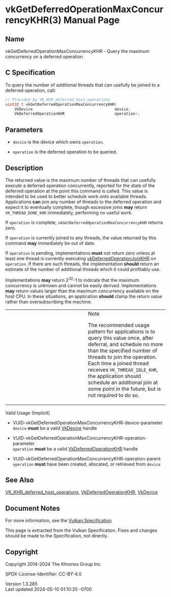 # vkGetDeferredOperationMaxConcurrencyKHR(3) Manual Page

## Name

vkGetDeferredOperationMaxConcurrencyKHR - Query the maximum concurrency
on a deferred operation



## <a href="#_c_specification" class="anchor"></a>C Specification

To query the number of additional threads that can usefully be joined to
a deferred operation, call:

``` c
// Provided by VK_KHR_deferred_host_operations
uint32_t vkGetDeferredOperationMaxConcurrencyKHR(
    VkDevice                                    device,
    VkDeferredOperationKHR                      operation);
```

## <a href="#_parameters" class="anchor"></a>Parameters

- `device` is the device which owns `operation`.

- `operation` is the deferred operation to be queried.

## <a href="#_description" class="anchor"></a>Description

The returned value is the maximum number of threads that can usefully
execute a deferred operation concurrently, reported for the state of the
deferred operation at the point this command is called. This value is
intended to be used to better schedule work onto available threads.
Applications **can** join any number of threads to the deferred
operation and expect it to eventually complete, though excessive joins
**may** return `VK_THREAD_DONE_KHR` immediately, performing no useful
work.

If `operation` is complete, `vkGetDeferredOperationMaxConcurrencyKHR`
returns zero.

If `operation` is currently joined to any threads, the value returned by
this command **may** immediately be out of date.

If `operation` is pending, implementations **must** not return zero
unless at least one thread is currently executing
[vkDeferredOperationJoinKHR](https://registry.khronos.org/vulkan/specs/1.3-extensions/man/html/vkDeferredOperationJoinKHR.html) on
`operation`. If there are such threads, the implementation **should**
return an estimate of the number of additional threads which it could
profitably use.

Implementations **may** return 2<sup>32</sup>-1 to indicate that the
maximum concurrency is unknown and cannot be easily derived.
Implementations **may** return values larger than the maximum
concurrency available on the host CPU. In these situations, an
application **should** clamp the return value rather than
oversubscribing the machine.

<table>
<colgroup>
<col style="width: 50%" />
<col style="width: 50%" />
</colgroup>
<tbody>
<tr class="odd">
<td class="icon"><em></em></td>
<td class="content">Note
<p>The recommended usage pattern for applications is to query this value
once, after deferral, and schedule no more than the specified number of
threads to join the operation. Each time a joined thread receives
<code>VK_THREAD_IDLE_KHR</code>, the application should schedule an
additional join at some point in the future, but is not required to do
so.</p></td>
</tr>
</tbody>
</table>

Valid Usage (Implicit)

- <a href="#VUID-vkGetDeferredOperationMaxConcurrencyKHR-device-parameter"
  id="VUID-vkGetDeferredOperationMaxConcurrencyKHR-device-parameter"></a>
  VUID-vkGetDeferredOperationMaxConcurrencyKHR-device-parameter  
  `device` **must** be a valid [VkDevice](https://registry.khronos.org/vulkan/specs/1.3-extensions/man/html/VkDevice.html) handle

- <a
  href="#VUID-vkGetDeferredOperationMaxConcurrencyKHR-operation-parameter"
  id="VUID-vkGetDeferredOperationMaxConcurrencyKHR-operation-parameter"></a>
  VUID-vkGetDeferredOperationMaxConcurrencyKHR-operation-parameter  
  `operation` **must** be a valid
  [VkDeferredOperationKHR](https://registry.khronos.org/vulkan/specs/1.3-extensions/man/html/VkDeferredOperationKHR.html) handle

- <a href="#VUID-vkGetDeferredOperationMaxConcurrencyKHR-operation-parent"
  id="VUID-vkGetDeferredOperationMaxConcurrencyKHR-operation-parent"></a>
  VUID-vkGetDeferredOperationMaxConcurrencyKHR-operation-parent  
  `operation` **must** have been created, allocated, or retrieved from
  `device`

## <a href="#_see_also" class="anchor"></a>See Also

[VK_KHR_deferred_host_operations](https://registry.khronos.org/vulkan/specs/1.3-extensions/man/html/VK_KHR_deferred_host_operations.html),
[VkDeferredOperationKHR](https://registry.khronos.org/vulkan/specs/1.3-extensions/man/html/VkDeferredOperationKHR.html),
[VkDevice](https://registry.khronos.org/vulkan/specs/1.3-extensions/man/html/VkDevice.html)

## <a href="#_document_notes" class="anchor"></a>Document Notes

For more information, see the <a
href="https://registry.khronos.org/vulkan/specs/1.3-extensions/html/vkspec.html#vkGetDeferredOperationMaxConcurrencyKHR"
target="_blank" rel="noopener">Vulkan Specification</a>

This page is extracted from the Vulkan Specification. Fixes and changes
should be made to the Specification, not directly.

## <a href="#_copyright" class="anchor"></a>Copyright

Copyright 2014-2024 The Khronos Group Inc.

SPDX-License-Identifier: CC-BY-4.0

Version 1.3.285  
Last updated 2024-05-10 01:10:25 -0700

